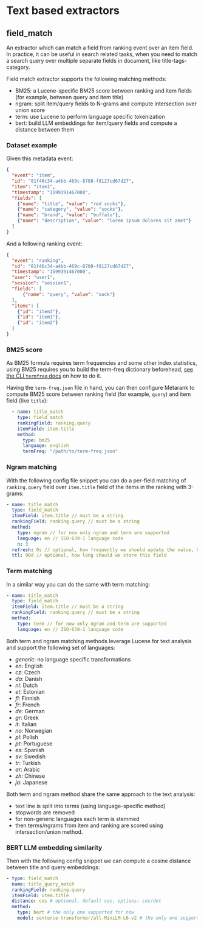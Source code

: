 # Text based extractors

## field_match

An extractor which can match a field from ranking event over an item field. In practice, it can be useful in search
related tasks, when you need to match a search query over multiple separate fields in document, like title-tags-category.

Field match extractor supports the following matching methods:
* BM25: a Lucene-specific BM25 score between ranking and item fields (for example, between query and item title)
* ngram: split item/query fields to N-grams and compute intersection over union score
* term: use Lucene to perform language specific tokenization
* bert: build LLM embeddings for item/query fields and compute a distance between them

### Dataset example

Given this metadata event:
```json
{
  "event": "item",
  "id": "81f46c34-a4bb-469c-8708-f8127cd67d27",
  "item": "item1", 
  "timestamp": "1599391467000", 
  "fields": [
    {"name": "title", "value": "red socks"},
    {"name": "category", "value": "socks"},
    {"name": "brand", "value": "buffalo"},
    {"name": "description", "value": "lorem ipsum dolores sit amet"}
  ]
}
```

And a following ranking event:
```json
{
  "event": "ranking",
  "id": "81f46c34-a4bb-469c-8708-f8127cd67d27",
  "timestamp": "1599391467000",
  "user": "user1",
  "session": "session1",
  "fields": [
      {"name": "query", "value": "sock"}
  ],
  "items": [
    {"id": "item3"},
    {"id": "item1"},
    {"id": "item2"} 
  ]
}
```
### BM25 score

As BM25 formula requires term frequencies and some other index statistics, using BM25 requires you to build the term-freq dictionary beforehead, [see the CLI `termfreq` docs](../../cli.md#bm25-term-frequencies-dictionary) on how to do it.

Having the `term-freq.json` file in hand, you can then configure Metarank to compute BM25 score between ranking field (for example, `query`) and item field (like `title`):

```yaml
  - name: title_match
    type: field_match
    rankingField: ranking.query
    itemField: item.title
    method:
      type: bm25
      language: english
      termFreq: "/path/to/term-freq.json"
```


### Ngram matching

With the following config file snippet you can do a per-field matching of `ranking.query` field over `item.title` field of
the items in the ranking with 3-grams:
```yaml
- name: title_match
  type: field_match
  itemField: item.title // must be a string
  rankingField: ranking.query // must be a string
  method:
    type: ngram // for now only ngram and term are supported
    language: en // ISO-639-1 language code
    n: 3
  refresh: 0s // optional, how frequently we should update the value, 0s by default
  ttl: 90d // optional, how long should we store this field
```

### Term matching 

In a similar way you can do the same with term matching:
```yaml
- name: title_match
  type: field_match
  itemField: item.title // must be a string
  rankingField: ranking.query // must be a string
  method:
    type: term // for now only ngram and term are supported
    language: en // ISO-639-1 language code
```

Both term and ngram matching methods leverage Lucene for text analysis and support the following set of languages:
- *generic*: no language specific transformations
- *en*: English
- *cz*: Czech
- *da*: Danish
- *nl*: Dutch
- *et*: Estonian
- *fi*: Finnish
- *fr*: French
- *de*: German
- *gr*: Greek
- *it*: Italian
- *no*: Norwegian
- *pl*: Polish
- *pt*: Portuguese
- *es*: Spanish
- *sv*: Swedish
- *tr*: Turkish
- *ar*: Arabic
- *zh*: Chinese
- *ja*: Japanese


Both term and ngram method share the same approach to the text analysis:
* text line is split into terms (using language-specific method)
* stopwords are removed
* for non-generic languages each term is stemmed
* then terms/ngrams from item and ranking are scored using intersection/union method.

### BERT LLM embedding similarity

Then with the following config snippet we can compute a cosine distance between title and query embeddings:

```yaml
- type: field_match
  name: title_query_match
  rankingField: ranking.query
  itemField: item.title
  distance: cos # optional, default cos, options: cos/dot 
  method:
    type: bert # the only one supported for now
    model: sentence-transformer/all-MiniLM-L6-v2 # the only one supported now
```

